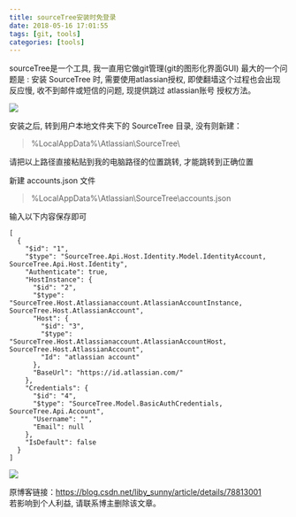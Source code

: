 ```yaml
---
title: sourceTree安装时免登录
date: 2018-05-16 17:01:55
tags: [git, tools]
categories: [tools]
---
```


sourceTree是一个工具, 我一直用它做git管理(git的图形化界面GUI)
最大的一个问题是 : 安装 SourceTree 时, 需要使用atlassian授权, 即使翻墙这个过程也会出现反应慢, 收不到邮件或短信的问题, 现提供跳过 atlassian账号 授权方法。

![](https://capping.github.com/images/SourceTree_login.png?raw=true)

安装之后, 转到用户本地文件夹下的 SourceTree 目录, 没有则新建：

> %LocalAppData%\Atlassian\SourceTree\

请把以上路径直接粘贴到我的电脑路径的位置跳转, 才能跳转到正确位置

新建 accounts.json 文件

> %LocalAppData%\Atlassian\SourceTree\accounts.json

输入以下内容保存即可
```
[
  {
    "$id": "1",
    "$type": "SourceTree.Api.Host.Identity.Model.IdentityAccount, SourceTree.Api.Host.Identity",
    "Authenticate": true,
    "HostInstance": {
      "$id": "2",
      "$type": "SourceTree.Host.Atlassianaccount.AtlassianAccountInstance, SourceTree.Host.AtlassianAccount",
      "Host": {
        "$id": "3",
        "$type": "SourceTree.Host.Atlassianaccount.AtlassianAccountHost, SourceTree.Host.AtlassianAccount",
        "Id": "atlassian account"
      },
      "BaseUrl": "https://id.atlassian.com/"
    },
    "Credentials": {
      "$id": "4",
      "$type": "SourceTree.Model.BasicAuthCredentials, SourceTree.Api.Account",
      "Username": "",
      "Email": null
    },
    "IsDefault": false
  }
]
```
![](https://capping.github.com/images/1526462870.png?raw=true)

原博客链接：https://blog.csdn.net/liby_sunny/article/details/78813001  
若影响到个人利益, 请联系博主删除该文章。
